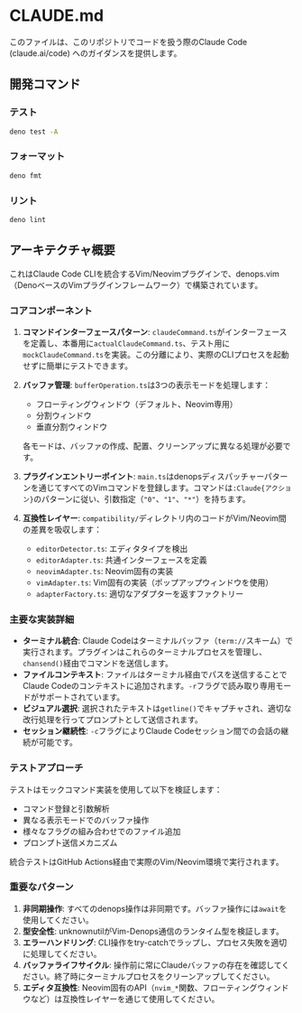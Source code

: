 # CLAUDE.md

このファイルは、このリポジトリでコードを扱う際のClaude Code (claude.ai/code)
へのガイダンスを提供します。

## 開発コマンド

### テスト

```bash
deno test -A
```

### フォーマット

```bash
deno fmt
```

### リント

```bash
deno lint
```

## アーキテクチャ概要

これはClaude Code
CLIを統合するVim/Neovimプラグインで、denops.vim（DenoベースのVimプラグインフレームワーク）で構築されています。

### コアコンポーネント

1. **コマンドインターフェースパターン**:
   `claudeCommand.ts`がインターフェースを定義し、本番用に`actualClaudeCommand.ts`、テスト用に`mockClaudeCommand.ts`を実装。この分離により、実際のCLIプロセスを起動せずに簡単にテストできます。

2. **バッファ管理**: `bufferOperation.ts`は3つの表示モードを処理します：
   - フローティングウィンドウ（デフォルト、Neovim専用）
   - 分割ウィンドウ
   - 垂直分割ウィンドウ

   各モードは、バッファの作成、配置、クリーンアップに異なる処理が必要です。

3. **プラグインエントリーポイント**:
   `main.ts`はdenopsディスパッチャーパターンを通じてすべてのVimコマンドを登録します。コマンドは`:Claude{アクション}`のパターンに従い、引数指定（`"0"`、`"1"`、`"*"`）を持ちます。

4. **互換性レイヤー**:
   `compatibility/`ディレクトリ内のコードがVim/Neovim間の差異を吸収します：
   - `editorDetector.ts`: エディタタイプを検出
   - `editorAdapter.ts`: 共通インターフェースを定義
   - `neovimAdapter.ts`: Neovim固有の実装
   - `vimAdapter.ts`: Vim固有の実装（ポップアップウィンドウを使用）
   - `adapterFactory.ts`: 適切なアダプターを返すファクトリー

### 主要な実装詳細

- **ターミナル統合**: Claude
  Codeはターミナルバッファ（`term://`スキーム）で実行されます。プラグインはこれらのターミナルプロセスを管理し、`chansend()`経由でコマンドを送信します。
- **ファイルコンテキスト**: ファイルはターミナル経由でパスを送信することでClaude
  Codeのコンテキストに追加されます。`-r`フラグで読み取り専用モードがサポートされています。
- **ビジュアル選択**:
  選択されたテキストは`getline()`でキャプチャされ、適切な改行処理を行ってプロンプトとして送信されます。
- **セッション継続性**: `-c`フラグによりClaude
  Codeセッション間での会話の継続が可能です。

### テストアプローチ

テストはモックコマンド実装を使用して以下を検証します：

- コマンド登録と引数解析
- 異なる表示モードでのバッファ操作
- 様々なフラグの組み合わせでのファイル追加
- プロンプト送信メカニズム

統合テストはGitHub Actions経由で実際のVim/Neovim環境で実行されます。

### 重要なパターン

1. **非同期操作**:
   すべてのdenops操作は非同期です。バッファ操作には`await`を使用してください。
2. **型安全性**: unknownutilがVim-Denops通信のランタイム型を検証します。
3. **エラーハンドリング**:
   CLI操作をtry-catchでラップし、プロセス失敗を適切に処理してください。
4. **バッファライフサイクル**:
   操作前に常にClaudeバッファの存在を確認してください。終了時にターミナルプロセスをクリーンアップしてください。
5. **エディタ互換性**:
   Neovim固有のAPI（`nvim_*`関数、フローティングウィンドウなど）は互換性レイヤーを通じて使用してください。
